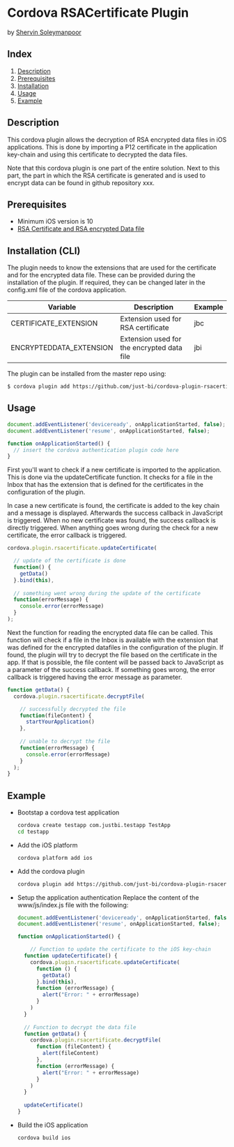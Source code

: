 # Cordova RSACertificate Plugin
by [Shervin Soleymanpoor](mailto:shervin.soleymanpoor@just-bi.nl)

## Index

1. [Description](#description)
2. [Prerequisites](#prerequisites)
3. [Installation](#installation)
4. [Usage](#usage)
5. [Example](#example)

## <a name="description"></a>Description

This cordova plugin allows the decryption of RSA encrypted data files in
iOS applications. This is done by importing a P12 certificate in the 
application key-chain and using this certificate to decrypted the data
files.

Note that this cordova plugin is one part of the entire solution. Next
to this part, the part in which the RSA certificate is generated and
is used to encrypt data can be found in github repository xxx.


## <a name="prerequisites"></a>Prerequisites

- Minimum iOS version is 10
- [RSA Certificate and RSA encrypted Data file](https://github.com/just-bi/cordova-plugin-authentication)



## <a name="installation"></a>Installation (CLI)

The plugin needs to know the extensions that are used for the certificate
and for the encrypted data file. These can be provided during the
installation of the plugin. If required, they can be changed later in
the config.xml file of the cordova application.

Variable | Description | Example
--- | --- | ---
CERTIFICATE_EXTENSION | Extension used for RSA certificate | jbc
ENCRYPTEDDATA_EXTENSION | Extension used for the encrypted data file | jbi

The plugin can be installed from the master repo using:
```bash
$ cordova plugin add https://github.com/just-bi/cordova-plugin-rsacertificate --variable CERTIFICATE_EXTENSION=jbc --variable ENCRYPTEDDATA_EXTENSION=jbi --nofetch
```


## <a name="usage"></a>Usage





```js
document.addEventListener('deviceready', onApplicationStarted, false);
document.addEventListener('resume', onApplicationStarted, false);

function onApplicationStarted() {
  // insert the cordova authentication plugin code here
}
```


First you'll want to check if a new certificate is imported to the application. This is done via the updateCertificate function. It checks for a file in the Inbox
that has the extension that is defined for the certificates in the configuration of the plugin.

In case a new certificate is found, the certificate is added to the key chain and a message is displayed. Afterwards the success callback in JavaScript is triggered.
When no new certificate was found, the success callback is directly triggered. When anything goes wrong during the check for a new certificate, the error callback is
triggered.

```js
cordova.plugin.rsacertificate.updateCertificate(

  // update of the certificate is done
  function() {
    getData()
  }.bind(this), 
  
  // something went wrong during the update of the certificate
  function(errorMessage) {
    console.error(errorMessage)
  } 
);
```

Next the function for reading the encrypted data file can be called. This function will check if a file in the Inbox is available with the extension that was
defined for the encrypted datafiles in the configuration of the plugin.
If found, the plugin will try to decrypt the file based on the certificate in the app. If that is possible, the file content will be passed back to JavaScript
as a parameter of the success callback. If something goes wrong, the error callback is triggered having the error message as parameter.

```js
function getData() {
  cordova.plugin.rsacertificate.decryptFile(

    // successfully decrypted the file
    function(fileContent) {
      startYourApplication()
    }, 
  
    // unable to decrypt the file
    function(errorMessage) {
      console.error(errorMessage)
    } 
  );
}
```

## <a name="example"></a>Example
- Bootstap a cordova test application
  ```bash
  cordova create testapp com.justbi.testapp TestApp
  cd testapp
  ```

- Add the iOS platform
  ```bash
  cordova platform add ios
  ```

- Add the cordova plugin
  ```bash
  cordova plugin add https://github.com/just-bi/cordova-plugin-rsacertificate --variable CERTIFICATE_EXTENSION=jbc --variable ENCRYPTEDDATA_EXTENSION=jbi --nofetch
  ```

- Setup the application authentication
  Replace the content of the www/js/index.js file with the following:

  ```js
  document.addEventListener('deviceready', onApplicationStarted, false);
  document.addEventListener('resume', onApplicationStarted, false);
  
  function onApplicationStarted() {
  
      // Function to update the certificate to the iOS key-chain
    function updateCertificate() {
      cordova.plugin.rsacertificate.updateCertificate(
        function () {
          getData()
        }.bind(this),
        function (errorMessage) {
          alert("Error: " + errorMessage)
        }
      )
    }
    
    // Function to decrypt the data file
    function getData() {
      cordova.plugin.rsacertificate.decryptFile(
        function (fileContent) {
          alert(fileContent)
        },
        function (errorMessage) {
          alert("Error: " + errorMessage)
        }
      )
    }
    
    updateCertificate()
  }
  ```

- Build the iOS application
  ```bash
  cordova build ios
  ```